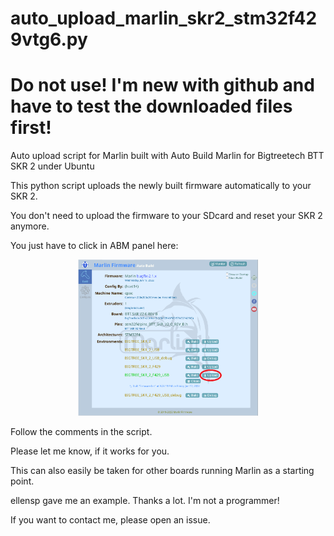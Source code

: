# auto_upload_marlin_skr2_stm32f429vtg6.py

# Do not use! I'm new with github and have to test the downloaded files first!

Auto upload script for Marlin built with Auto Build Marlin for Bigtreetech BTT SKR 2 under Ubuntu

This python script uploads the newly built firmware automatically to your SKR 2.

You don't need to upload the firmware to your SDcard and reset your SKR 2 anymore.

You just have to click in ABM panel here:
<p align="center"><img src="github_look/abm_panel.png" height="250" alt="MarlinFirmware's logo" /></p>

Follow the comments in the script.

Please let me know, if it works for you.

This can also easily be taken for other boards running Marlin as a starting point.

ellensp gave me an example. Thanks a lot. I'm not a programmer!

If you want to contact me, please open an issue.
